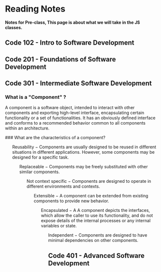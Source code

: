 # Reading Notes

**Notes for Pre-class, This page is about what we will take in the JS classes.**

## Code 102 - Intro to Software Development
## Code 201 - Foundations of Software Development
## Code 301 - Intermediate Software Development
### What is a "Component" ?
<p> A component is a software object, intended to interact with other components and exporting high-level interface, encapsulating certain functionality or a set of functionalities. It has an obviously defined interface and conforms to a recommended behavior common to all components within an architecture.</p>
### What are the characteristics of a component?
<ul>Reusability − Components are usually designed to be reused in different situations in different applications. However, some components may be designed for a specific task.

<ul>Replaceable − Components may be freely substituted with other similar components.

<ul>Not context specific − Components are designed to operate in different environments and contexts.

<ul>Extensible − A component can be extended from existing components to provide new behavior.

<ul>Encapsulated − A A component depicts the interfaces, which allow the caller to use its functionality, and do not expose details of the internal processes or any internal variables or state.

<ul>Independent − Components are designed to have minimal dependencies on other components.

## Code 401 - Advanced Software Development
